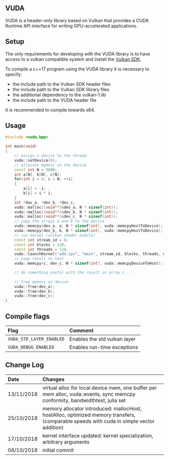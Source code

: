 ## VUDA

VUDA is a header-only library based on Vulkan that provides a CUDA Runtime API interface for writing GPU-accelerated applications.

## Setup

The only requirements for developing with the VUDA library is to have access to a vulkan compatible system and install the [Vulkan SDK](https://vulkan.lunarg.com/sdk/home).

To compile a c++17 program using the VUDA library it is necessary to specify:
* the include path to the Vulkan SDK header files
* the include path to the Vulkan SDK library files
* the additional dependency to the vulkan-1.lib
* the include path to the VUDA header file

It is recommended to compile towards x64.

## Usage

```c++
#include <vuda.hpp>

int main(void)
{
    // assign a device to the thread
    vuda::setDevice(0);
    // allocate memory on the device
    const int N = 5000;
    int a[N], b[N], c[N];
    for(int i = 0; i < N; ++i)
    {
        a[i] = -i;
        b[i] = i * i;
    }
    int *dev_a, *dev_b, *dev_c;
    vuda::malloc((void**)&dev_a, N * sizeof(int));
    vuda::malloc((void**)&dev_b, N * sizeof(int));
    vuda::malloc((void**)&dev_c, N * sizeof(int));
    // copy the arrays a and b to the device
    vuda::memcpy(dev_a, a, N * sizeof(int), vuda::memcpyHostToDevice);
    vuda::memcpy(dev_b, b, N * sizeof(int), vuda::memcpyHostToDevice);
    // run kernel (vulkan shader module)
    const int stream_id = 0;
    const int blocks = 128;
    const int threads = 128;
    vuda::launchKernel("add.spv", "main", stream_id, blocks, threads, dev_a, dev_b, dev_c, N);
    // copy result to host
    vuda::memcpy(c, dev_c, N * sizeof(int), vuda::memcpyDeviceToHost);

    // do something useful with the result in array c ...    
    
    // free memory on device
    vuda::free(dev_a);
    vuda::free(dev_b);
    vuda::free(dev_c);
}
```

## Compile flags

| Flag | Comment |
| :--- | :------ |
| `VUDA_STD_LAYER_ENABLED` | Enables the std vulkan layer |
| `VUDA_DEBUG_ENABLED`     | Enables run-time exceptions  |

## Change Log

| Date | Changes |
| :--- | :------ |
| 13/11/2018 | virtual alloc for local device mem, one buffer per mem alloc, vuda::events, sync memcpy conformity, bandwidthtest, julia set |
| 25/10/2018 | memory allocator introduced: mallocHost, hostAlloc, optimized memory transfers, (comparable speeds with cuda in simple vector addition) |
| 17/10/2018 | kernel interface updated: kernel specialization, arbitrary arguments |
| 06/10/2018 | initial commit |
